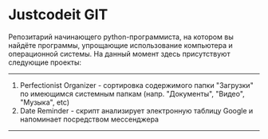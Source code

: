 # Justcodeit GIT
Репозитарий начинающего python-программиста, на котором вы найдёте программы, упрощающие использование компьютера и операционной системы. На данный момент здесь присутствуют следующие проекты:

----------

1. Perfectionist Organizer - сортировка содержимого папки "Загрузки" по имеющимся системным папкам (напр. "Документы", "Видео", "Музыка", etc)
2. Date Reminder - скрипт анализирует электронную таблицу Google и напоминает посредством мессенджера

----------
